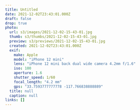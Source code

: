 ```yaml
---
title: Untitled
date: 2021-12-02T23:43:01.000Z
draft: false
drop: true
photo:
  url: s3/images/2021-12-02-15-43-01.jpg
  thumb: s3/thumbs/2021-12-02-15-43-01.jpg
  preview: s3/previews/2021-12-02-15-43-01.jpg
  created: 2021-12-02T23:43:01.000Z
  exif:
    make: Apple
    model: "iPhone 12 mini"
    lens: "iPhone 12 mini back dual wide camera 4.2mm f/1.6"
    iso: 100
    aperture: 1.6
    shutter_speed: 1/60
    focal_length: "4.2 mm"
    gps: "33.7593777777778 -117.766838888889"
  title: null
  caption: null
links: []
---
```


